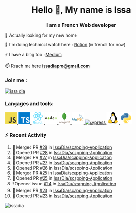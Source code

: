 <h1 align="center">Hello 👋, My name is Issa</h1>
<h3 align="center">I am a French Web developer</h3>


🔭 Actually looking for my new home


📝 I'm doing technical watch here :  [Notion](https://www.notion.so/Veille-Techno-Issa-2572f315bd9348c3a13dcb8b8c3cdb0d) (in french for now)

⚡ I have a blog too : [Medium](https://medium.com/@issadia)

📫 Reach me here **issadiapro@gmail.com**

<h3 align="left">Join me :</h3>
<p align="left">
<a href="https://linkedin.com/in/issa-dia-dev/" target="blank"><img align="center" src="https://raw.githubusercontent.com/rahuldkjain/github-profile-readme-generator/master/src/images/icons/Social/linked-in-alt.svg" alt="issa dia" height="30" width="40" /></a>
</p>

<h3 align="left">Langages and tools:</h3>
<p align="left"> 
  <a href="https://developer.mozilla.org/en-US/docs/Web/JavaScript" target="_blank"> <img src="https://raw.githubusercontent.com/devicons/devicon/master/icons/javascript/javascript-original.svg" alt="javascript" width="40" height="40"/> </a>
  <a href="https://www.typescriptlang.org/" target="_blank"> <img src="https://raw.githubusercontent.com/devicons/devicon/master/icons/typescript/typescript-original.svg" alt="typescript" width="40" height="40"/> </a>
  <a href="https://reactjs.org/" target="_blank"> <img src="https://raw.githubusercontent.com/devicons/devicon/master/icons/react/react-original-wordmark.svg" alt="react" width="40" height="40"/> </a>
  <a href="https://nodejs.org" target="_blank"> <img src="https://raw.githubusercontent.com/devicons/devicon/master/icons/nodejs/nodejs-original-wordmark.svg" alt="nodejs" width="40" height="40"/> </a>
   <a href="https://www.mongodb.com/" target="_blank"> <img src="https://raw.githubusercontent.com/devicons/devicon/master/icons/mongodb/mongodb-original-wordmark.svg" alt="mongodb" width="40" height="40"/> </a>
  <a href="https://www.mysql.com/" target="_blank"> <img src="https://raw.githubusercontent.com/devicons/devicon/master/icons/mysql/mysql-original-wordmark.svg" alt="mysql" width="40" height="40"/> </a>
  <a href="https://www.cypress.io" target="_blank"> <img src="https://raw.githubusercontent.com/simple-icons/simple-icons/6e46ec1fc23b60c8fd0d2f2ff46db82e16dbd75f/icons/cypress.svg" alt="cypress" width="40" height="40"/> </a>
  <a href="https://www.linux.org/" target="_blank"> <img src="https://raw.githubusercontent.com/devicons/devicon/master/icons/linux/linux-original.svg" alt="linux" width="40" height="40"/> </a> 
    <a href="https://www.python.org" target="_blank"> <img src="https://raw.githubusercontent.com/devicons/devicon/master/icons/python/python-original.svg" alt="python" width="40" height="40"/> </a>
</p>

### :zap: Recent Activity

<!--START_SECTION:activity-->
1. 🎉 Merged PR [#28](https://github.com/IssaDia/scapping-Application/pull/28) in [IssaDia/scapping-Application](https://github.com/IssaDia/scapping-Application)
2. 💪 Opened PR [#28](https://github.com/IssaDia/scapping-Application/pull/28) in [IssaDia/scapping-Application](https://github.com/IssaDia/scapping-Application)
3. 🎉 Merged PR [#27](https://github.com/IssaDia/scapping-Application/pull/27) in [IssaDia/scapping-Application](https://github.com/IssaDia/scapping-Application)
4. 💪 Opened PR [#27](https://github.com/IssaDia/scapping-Application/pull/27) in [IssaDia/scapping-Application](https://github.com/IssaDia/scapping-Application)
5. 💪 Opened PR [#26](https://github.com/IssaDia/scapping-Application/pull/26) in [IssaDia/scapping-Application](https://github.com/IssaDia/scapping-Application)
6. 🎉 Merged PR [#25](https://github.com/IssaDia/scapping-Application/pull/25) in [IssaDia/scapping-Application](https://github.com/IssaDia/scapping-Application)
7. 💪 Opened PR [#25](https://github.com/IssaDia/scapping-Application/pull/25) in [IssaDia/scapping-Application](https://github.com/IssaDia/scapping-Application)
8. ❗️ Opened issue [#24](https://github.com/IssaDia/scapping-Application/issues/24) in [IssaDia/scapping-Application](https://github.com/IssaDia/scapping-Application)
9. 🎉 Merged PR [#23](https://github.com/IssaDia/scapping-Application/pull/23) in [IssaDia/scapping-Application](https://github.com/IssaDia/scapping-Application)
10. 💪 Opened PR [#23](https://github.com/IssaDia/scapping-Application/pull/23) in [IssaDia/scapping-Application](https://github.com/IssaDia/scapping-Application)
<!--END_SECTION:activity-->

<p><img align="center" src="https://github-readme-streak-stats.herokuapp.com/?user=issadia&" alt="issadia" /></p>

